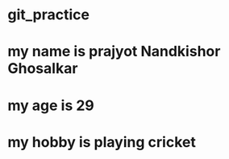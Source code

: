 # git_practice
# my name is prajyot Nandkishor Ghosalkar
# my age is 29
# my hobby is playing cricket